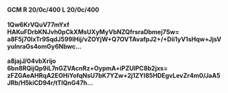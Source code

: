 #### GCM R 20/0c/400 L 20/0c/400
**1Qw6KrVQuV77mYxf**<br/>**HAKuFDrbKNJvh0pCkXMsUXyMyVbNZQfrsraDbmej7Sw=**<br/>**a8F5j70IxTr9SqdJ599lHij/vZOYjW+Q7OVTAvafpJ2+/+Dii1yV1sHqw+JjsVyulnraGs4omGy6Nbwc...**<br/><br/>
**a8jajJ/04vbXrijo**<br/>**6bn8RQijQp9iL7nGZVAcnRz+OypmA+iPZUlPC8b2jxs=**<br/>**zFZGAeAHRqA2EOHiYofqNsU7bK7YZw+2j1ZYl85HDEgvLevZr4m0/JaA5JRb/H5kiCD94r/tTlQnG47h...**